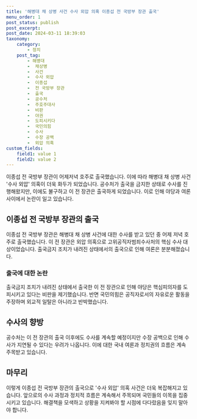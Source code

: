 ```yaml
---
title: '해병대 채 상병 사건 수사 외압 의혹 이종섭 전 국방부 장관 출국'
menu_order: 1
post_status: publish
post_excerpt: 
post_date: 2024-03-11 18:39:03
taxonomy:
    category:
        - 정치
    post_tag:
        - 해병대
        -  채상병
        -  사건
        -  수사 외압
        -  이종섭
        -  전 국방부 장관
        -  출국
        -  공수처
        -  주호주대사
        -  비판
        -  야권
        -  도피시키다
        -  국민의힘
        -  수사
        -  수장 공백
        -  외압 의혹
custom_fields:
    field1: value 1
    field2: value 2
---
```


이종섭 전 국방부 장관이 어제저녁 호주로 출국했습니다. 이에 따라 해병대 채 상병 사건 '수사 외압' 의혹이 더욱 화두가 되었습니다. 공수처가 출국을 금지한 상태로 수사를 진행해왔지만, 이에도 불구하고 이 전 장관은 출국하게 되었습니다. 이로 인해 야당과 여론 사이에서 논란이 일고 있습니다.
## 이종섭 전 국방부 장관의 출국
이종섭 전 국방부 장관은 해병대 채 상병 사건에 대한 수사를 받고 있던 중 어제 저녁 호주로 출국했습니다. 이 전 장관은 외압 의혹으로 고위공직자범죄수사처의 핵심 수사 대상이었습니다. 출국금지 조치가 내려진 상태에서의 출국으로 인해 여론은 분분해졌습니다.
### 출국에 대한 논란
출국금지 조치가 내려진 상태에서 출국한 이 전 장관으로 인해 야당은 핵심피의자를 도피시키고 있다는 비판을 제기했습니다. 반면 국민의힘은 공직자로서의 자유로운 활동을 주장하며 외교적 일탈은 아니라고 반박했습니다.
## 수사의 향방
공수처는 이 전 장관의 출국 이후에도 수사를 계속할 예정이지만 수장 공백으로 인해 수사가 지연될 수 있다는 우려가 나옵니다. 이에 대한 국내 여론과 정치권의 흐름은 계속 주목받고 있습니다.
## 마무리
이렇게 이종섭 전 국방부 장관의 출국으로 '수사 외압' 의혹 사건은 더욱 복잡해지고 있습니다. 앞으로의 수사 과정과 정치적 흐름은 계속해서 주목되며 국민들의 이목을 집중시키고 있습니다. 해결책을 모색하고 상황을 지켜봐야 할 시점에 다다랐음을 잊지 말아야 합니다.
